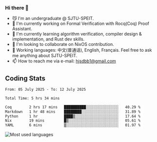 ### Hi there 👋

<!--
**definfo/definfo** is a ✨ _special_ ✨ repository because its `README.md` (this file) appears on your GitHub profile.

Here are some ideas to get you started:

- 🔭 I’m currently working on ...
- 🌱 I’m currently learning ...
- 👯 I’m looking to collaborate on ...
- 🤔 I’m looking for help with ...
- 💬 Ask me about ...
- 📫 How to reach me: ...
- 😄 Pronouns: ...
- ⚡ Fun fact: ...
-->

- 😼 I'm an undergraduate @ SJTU-SPEIT.
- 🔭 I'm currently working on Formal Verification with Rocq(Coq) Proof Assistant.
- 🌱 I'm currently learning algorithm verification, compiler design & implementation, and Rust dev skills.
- 👯 I'm looking to collaborate on NixOS contribution.
- 💬 Working languages: 中文(普通话), English, Français. Feel free to ask me anything about SJTU-SPEIT.
- 📫 How to reach me via e-mail: hjsdbb1@gmail.com

## Coding Stats

<!--START_SECTION:waka-->

```txt
From: 05 July 2025 - To: 12 July 2025

Total Time: 5 hrs 34 mins

Coq        2 hrs 17 mins   ██████████░░░░░░░░░░░░░░░   40.29 %
Markdown   1 hr 48 mins    ████████░░░░░░░░░░░░░░░░░   31.89 %
Python     1 hr            ████▒░░░░░░░░░░░░░░░░░░░░   17.64 %
Nix        19 mins         █▒░░░░░░░░░░░░░░░░░░░░░░░   05.61 %
YAML       6 mins          ▒░░░░░░░░░░░░░░░░░░░░░░░░   01.97 %
```

<!--END_SECTION:waka-->

![Most used languages](https://github-readme-stats.vercel.app/api/top-langs/?username=definfo&layout=donut&theme=dracula&exclude_repo=xv6-labs-2023)
